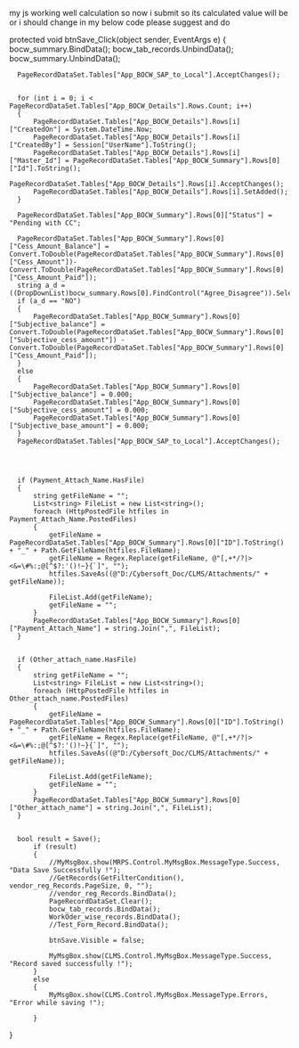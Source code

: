 my js working well calculation so now i submit so its calculated value will be or i should change in my below code please suggest and do
  
  
  
  protected void btnSave_Click(object sender, EventArgs e)
  {
      bocw_summary.BindData();
      bocw_tab_records.UnbindData();
      bocw_summary.UnbindData();

      
      PageRecordDataSet.Tables["App_BOCW_SAP_to_Local"].AcceptChanges();
     

      for (int i = 0; i < PageRecordDataSet.Tables["App_BOCW_Details"].Rows.Count; i++)
      {
          PageRecordDataSet.Tables["App_BOCW_Details"].Rows[i]["CreatedOn"] = System.DateTime.Now;
          PageRecordDataSet.Tables["App_BOCW_Details"].Rows[i]["CreatedBy"] = Session["UserName"].ToString();
          PageRecordDataSet.Tables["App_BOCW_Details"].Rows[i]["Master_Id"] = PageRecordDataSet.Tables["App_BOCW_Summary"].Rows[0]["Id"].ToString();
          PageRecordDataSet.Tables["App_BOCW_Details"].Rows[i].AcceptChanges();
          PageRecordDataSet.Tables["App_BOCW_Details"].Rows[i].SetAdded();
      }
      
      PageRecordDataSet.Tables["App_BOCW_Summary"].Rows[0]["Status"] = "Pending with CC";
      
      PageRecordDataSet.Tables["App_BOCW_Summary"].Rows[0]["Cess_Amount_Balance"] = Convert.ToDouble(PageRecordDataSet.Tables["App_BOCW_Summary"].Rows[0]["Cess_Amount"])-Convert.ToDouble(PageRecordDataSet.Tables["App_BOCW_Summary"].Rows[0]["Cess_Amount_Paid"]);
      string a_d = ((DropDownList)bocw_summary.Rows[0].FindControl("Agree_Disagree")).SelectedValue;
      if (a_d == "NO")
      {
          PageRecordDataSet.Tables["App_BOCW_Summary"].Rows[0]["Subjective_balance"] = Convert.ToDouble(PageRecordDataSet.Tables["App_BOCW_Summary"].Rows[0]["Subjective_cess_amount"]) - Convert.ToDouble(PageRecordDataSet.Tables["App_BOCW_Summary"].Rows[0]["Cess_Amount_Paid"]);
      }
      else
      {
          PageRecordDataSet.Tables["App_BOCW_Summary"].Rows[0]["Subjective_balance"] = 0.000;
          PageRecordDataSet.Tables["App_BOCW_Summary"].Rows[0]["Subjective_cess_amount"] = 0.000;
          PageRecordDataSet.Tables["App_BOCW_Summary"].Rows[0]["Subjective_base_amount"] = 0.000;
      }
      PageRecordDataSet.Tables["App_BOCW_SAP_to_Local"].AcceptChanges();




      if (Payment_Attach_Name.HasFile)
      {
          string getFileName = "";
          List<string> FileList = new List<string>();
          foreach (HttpPostedFile htfiles in Payment_Attach_Name.PostedFiles)
          {
              getFileName = PageRecordDataSet.Tables["App_BOCW_Summary"].Rows[0]["ID"].ToString() + "_" + Path.GetFileName(htfiles.FileName);
              getFileName = Regex.Replace(getFileName, @"[,+*/?|><&=\#%:;@[^$?:'()!~}{`]", "");
              htfiles.SaveAs((@"D:/Cybersoft_Doc/CLMS/Attachments/" + getFileName));

              FileList.Add(getFileName);
              getFileName = "";
          }
          PageRecordDataSet.Tables["App_BOCW_Summary"].Rows[0]["Payment_Attach_Name"] = string.Join(",", FileList);
      }


      if (Other_attach_name.HasFile)
      {
          string getFileName = "";
          List<string> FileList = new List<string>();
          foreach (HttpPostedFile htfiles in Other_attach_name.PostedFiles)
          {
              getFileName = PageRecordDataSet.Tables["App_BOCW_Summary"].Rows[0]["ID"].ToString() + "_" + Path.GetFileName(htfiles.FileName);
              getFileName = Regex.Replace(getFileName, @"[,+*/?|><&=\#%:;@[^$?:'()!~}{`]", "");
              htfiles.SaveAs((@"D:/Cybersoft_Doc/CLMS/Attachments/" + getFileName));

              FileList.Add(getFileName);
              getFileName = "";
          }
          PageRecordDataSet.Tables["App_BOCW_Summary"].Rows[0]["Other_attach_name"] = string.Join(",", FileList);
      }


      bool result = Save();
          if (result)
          {
              //MyMsgBox.show(MRPS.Control.MyMsgBox.MessageType.Success, "Data Save Successfully !");
              //GetRecords(GetFilterCondition(), vendor_reg_Records.PageSize, 0, "");
              //vendor_reg_Records.BindData();
              PageRecordDataSet.Clear();
              bocw_tab_records.BindData();
              WorkOder_wise_records.BindData();
              //Test_Form_Record.BindData();

              btnSave.Visible = false;

              MyMsgBox.show(CLMS.Control.MyMsgBox.MessageType.Success, "Record saved successfully !");
          }
          else
          {
              MyMsgBox.show(CLMS.Control.MyMsgBox.MessageType.Errors, "Error while saving !");

          }

  }
